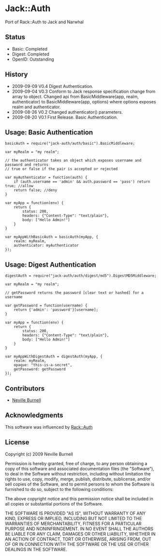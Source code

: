 Jack::Auth
===========
Port of Rack::Auth to Jack and Narwhal

Status
------
* Basic: Completed
* Digest: Completed
* OpenID: Outstanding

History
-------
* 2009-09-09 V0.4 Digest Authentication.
* 2009-09-04 V0.3 Conform to Jack response specification change from array to object.
                  Changed api from BasicMiddleware(app, realm, authenticator) to
                  BasicMiddleware(app, options) where options exposes realm and authenticator.
* 2009-08-26 V0.2 Changed authenticator() parameters.
* 2009-08-20 V0.1 First Release. Basic Authentication. 

Usage: Basic Authentication
---------------------------
    basicAuth = require("jack-auth/auth/basic").BasicMiddleware;

    var myRealm = "my realm";

    // the authenticator takes an object which exposes username and password and returns
    // true or false if the pair is accepted or rejected

    var myAuthenticator = function(auth) {
        if (auth.username == 'admin' && auth.password == 'pass') return true; //allow
        return false; //deny
    }

    var myApp = function(env) {
        return {
            status: 200,
            headers: {"Content-Type": "text/plain"},
            body: ["Hello Admin!"]
        }
    }

    var myAppWithBasicAuth = basicAuth(myApp, {
        realm: myRealm,
        authenticator: myAuthenticator
    });

Usage: Digest Authentication
---------------------------
    digestAuth = require("jack-auth/auth/digest/md5").DigestMD5Middleware;

    var myRealm = "my realm";

    // getPassword returns the password [clear text or hashed] for a username
    
    var getPassword = function(username) {
        return {'admin': 'password'}[username];
    }

    var myApp = function(env) {
        return {
            status: 200,
            headers: {"Content-Type": "text/plain"},
            body: ["Hello Admin!"]
        }
    }

    var myAppWithDigestAuth = digestAuth(myApp, {
        realm: myRealm,
        opaque: "this-is-a-secret",
        getPassword: getPassword
    });

Contributors
------------
* [Neville Burnell][2]

Acknowledgments
---------------

This software was influenced by [Rack::Auth][1]

[1]:http://github.com/rack/rack
[2]:http://github.com/nevilleburnell

License
-------
Copyright (c) 2009 Neville Burnell

Permission is hereby granted, free of charge, to any person obtaining a copy
of this software and associated documentation files (the "Software"), to
deal in the Software without restriction, including without limitation the
rights to use, copy, modify, merge, publish, distribute, sublicense, and/or
sell copies of the Software, and to permit persons to whom the Software is
furnished to do so, subject to the following conditions:

The above copyright notice and this permission notice shall be included in
all copies or substantial portions of the Software.

THE SOFTWARE IS PROVIDED "AS IS", WITHOUT WARRANTY OF ANY KIND, EXPRESS OR
IMPLIED, INCLUDING BUT NOT LIMITED TO THE WARRANTIES OF MERCHANTABILITY,
FITNESS FOR A PARTICULAR PURPOSE AND NONINFRINGEMENT. IN NO EVENT SHALL
THE AUTHORS BE LIABLE FOR ANY CLAIM, DAMAGES OR OTHER LIABILITY, WHETHER
IN AN ACTION OF CONTRACT, TORT OR OTHERWISE, ARISING FROM, OUT OF OR IN
CONNECTION WITH THE SOFTWARE OR THE USE OR OTHER DEALINGS IN THE SOFTWARE.

